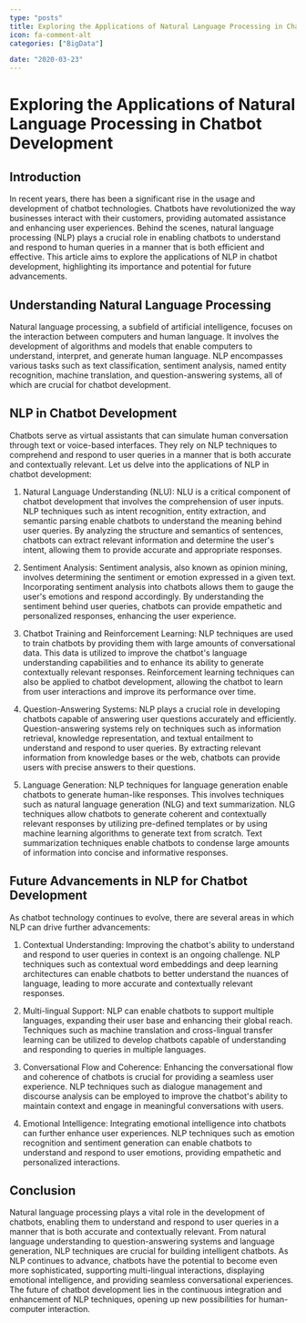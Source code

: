 ```yaml
---
type: "posts"
title: Exploring the Applications of Natural Language Processing in Chatbot Development
icon: fa-comment-alt
categories: ["BigData"]

date: "2020-03-23"
---
```




# Exploring the Applications of Natural Language Processing in Chatbot Development

## Introduction

In recent years, there has been a significant rise in the usage and development of chatbot technologies. Chatbots have revolutionized the way businesses interact with their customers, providing automated assistance and enhancing user experiences. Behind the scenes, natural language processing (NLP) plays a crucial role in enabling chatbots to understand and respond to human queries in a manner that is both efficient and effective. This article aims to explore the applications of NLP in chatbot development, highlighting its importance and potential for future advancements.

## Understanding Natural Language Processing

Natural language processing, a subfield of artificial intelligence, focuses on the interaction between computers and human language. It involves the development of algorithms and models that enable computers to understand, interpret, and generate human language. NLP encompasses various tasks such as text classification, sentiment analysis, named entity recognition, machine translation, and question-answering systems, all of which are crucial for chatbot development.

## NLP in Chatbot Development

Chatbots serve as virtual assistants that can simulate human conversation through text or voice-based interfaces. They rely on NLP techniques to comprehend and respond to user queries in a manner that is both accurate and contextually relevant. Let us delve into the applications of NLP in chatbot development:

1. Natural Language Understanding (NLU): NLU is a critical component of chatbot development that involves the comprehension of user inputs. NLP techniques such as intent recognition, entity extraction, and semantic parsing enable chatbots to understand the meaning behind user queries. By analyzing the structure and semantics of sentences, chatbots can extract relevant information and determine the user's intent, allowing them to provide accurate and appropriate responses.

2. Sentiment Analysis: Sentiment analysis, also known as opinion mining, involves determining the sentiment or emotion expressed in a given text. Incorporating sentiment analysis into chatbots allows them to gauge the user's emotions and respond accordingly. By understanding the sentiment behind user queries, chatbots can provide empathetic and personalized responses, enhancing the user experience.

3. Chatbot Training and Reinforcement Learning: NLP techniques are used to train chatbots by providing them with large amounts of conversational data. This data is utilized to improve the chatbot's language understanding capabilities and to enhance its ability to generate contextually relevant responses. Reinforcement learning techniques can also be applied to chatbot development, allowing the chatbot to learn from user interactions and improve its performance over time.

4. Question-Answering Systems: NLP plays a crucial role in developing chatbots capable of answering user questions accurately and efficiently. Question-answering systems rely on techniques such as information retrieval, knowledge representation, and textual entailment to understand and respond to user queries. By extracting relevant information from knowledge bases or the web, chatbots can provide users with precise answers to their questions.

5. Language Generation: NLP techniques for language generation enable chatbots to generate human-like responses. This involves techniques such as natural language generation (NLG) and text summarization. NLG techniques allow chatbots to generate coherent and contextually relevant responses by utilizing pre-defined templates or by using machine learning algorithms to generate text from scratch. Text summarization techniques enable chatbots to condense large amounts of information into concise and informative responses.

## Future Advancements in NLP for Chatbot Development

As chatbot technology continues to evolve, there are several areas in which NLP can drive further advancements:

1. Contextual Understanding: Improving the chatbot's ability to understand and respond to user queries in context is an ongoing challenge. NLP techniques such as contextual word embeddings and deep learning architectures can enable chatbots to better understand the nuances of language, leading to more accurate and contextually relevant responses.

2. Multi-lingual Support: NLP can enable chatbots to support multiple languages, expanding their user base and enhancing their global reach. Techniques such as machine translation and cross-lingual transfer learning can be utilized to develop chatbots capable of understanding and responding to queries in multiple languages.

3. Conversational Flow and Coherence: Enhancing the conversational flow and coherence of chatbots is crucial for providing a seamless user experience. NLP techniques such as dialogue management and discourse analysis can be employed to improve the chatbot's ability to maintain context and engage in meaningful conversations with users.

4. Emotional Intelligence: Integrating emotional intelligence into chatbots can further enhance user experiences. NLP techniques such as emotion recognition and sentiment generation can enable chatbots to understand and respond to user emotions, providing empathetic and personalized interactions.

## Conclusion

Natural language processing plays a vital role in the development of chatbots, enabling them to understand and respond to user queries in a manner that is both accurate and contextually relevant. From natural language understanding to question-answering systems and language generation, NLP techniques are crucial for building intelligent chatbots. As NLP continues to advance, chatbots have the potential to become even more sophisticated, supporting multi-lingual interactions, displaying emotional intelligence, and providing seamless conversational experiences. The future of chatbot development lies in the continuous integration and enhancement of NLP techniques, opening up new possibilities for human-computer interaction.